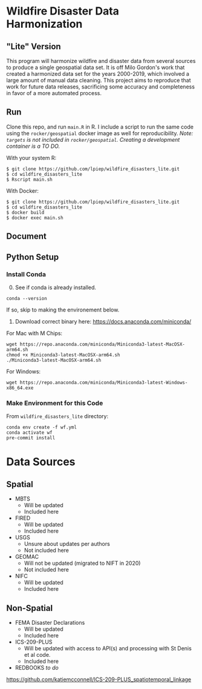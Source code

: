 # Wildfire Disaster Data Harmonization
## "Lite" Version

This program will harmonize wildfire and disaster data from several sources to produce a single geospatial data set. 
It is off Milo Gordon's work that created a harmonized data set for the years 2000-2019, which involved a large amount
of manual data cleaning. This project aims to reproduce that work for future data releases, sacrificing some accuracy 
and completeness in favor of a more automated process. 

## Run

Clone this repo, and run `main.R` in R. I include a script to run the same code using the `rocker/geospatial` docker image as 
well for reproducibility. _Note: `targets` is not included in `rocker/geospatial`. Creating a development container is a TO DO._

With your system R:

```
$ git clone https://github.com/lpiep/wildfire_disasters_lite.git
$ cd wildfire_disasters_lite
$ Rscript main.sh
```

With Docker: 

```
$ git clone https://github.com/lpiep/wildfire_disasters_lite.git
$ cd wildfire_disasters_lite
$ docker build
$ docker exec main.sh
```

## Document

## Python Setup

### Install Conda 

0. See if conda is already installed. 

```
conda --version
```

If so, skip to making the environement below. 

1. Download correct binary here: 
https://docs.anaconda.com/miniconda/

For Mac with M Chips:

```
wget https://repo.anaconda.com/miniconda/Miniconda3-latest-MacOSX-arm64.sh
chmod +x Miniconda3-latest-MacOSX-arm64.sh 
./Miniconda3-latest-MacOSX-arm64.sh 
```

For Windows: 
```
wget https://repo.anaconda.com/miniconda/Miniconda3-latest-Windows-x86_64.exe
```

### Make Environment for this Code

From `wildfire_disasters_lite` directory: 

```
conda env create -f wf.yml
conda activate wf
pre-commit install
```



# Data Sources

## Spatial 

* MBTS 
	* Will be updated
	* Included here
* FIRED
  * Will be updated
  * Included here
* USGS
	* Unsure about updates per authors
	* Not included here
* GEOMAC
  * Will not be updated (migrated to NIFT in 2020)
  * Not included here
* NIFC 
  * Will be updated
  * Included here


## Non-Spatial

* FEMA Disaster Declarations
  * Will be updated
  * Included here
* ICS-209-PLUS
  * Will be updated with access to API(s) and processing with St Denis et al code. 
  * Included here
* REDBOOKS _to do_
  
https://github.com/katiemcconnell/ICS-209-PLUS_spatiotemporal_linkage
